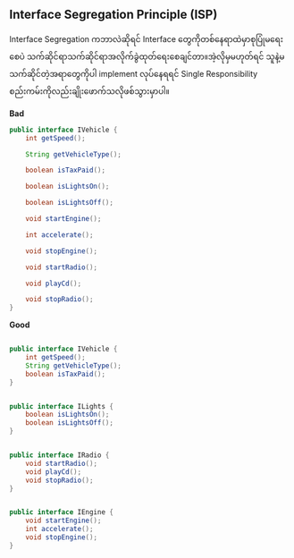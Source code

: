 ## Interface Segregation Principle (ISP)

Interface Segregation ကဘာလဲဆိုရင် Interface တွေကိုတစ်နေရာထဲမှာစုပြုံမရေးစေပဲ သက်ဆိုင်ရာသက်ဆိုင်ရာအလိုက်ခွဲထုတ်ရေးစေချင်တာ။အဲ့လိုမှမဟုတ်ရင် သူနဲ့မသက်ဆိုင်တဲ့အရာတွေကိုပါ implement လုပ်နေရရင် Single Responsibility စည်းကမ်းကိုလည်းချိုးဖောက်သလိုဖစ်သွားမှာပါ။



**Bad**

```java
public interface IVehicle {
    int getSpeed(); 

    String getVehicleType(); 

    boolean isTaxPaid(); 

    boolean isLightsOn();

    boolean isLightsOff(); 

    void startEngine(); 

    int accelerate(); 

    void stopEngine(); 

    void startRadio(); 

    void playCd(); 

    void stopRadio(); 
}

```



**Good**

```java

public interface IVehicle {
    int getSpeed(); 
    String getVehicleType(); 
    boolean isTaxPaid(); 
}


public interface ILights {
    boolean isLightsOn(); 
    boolean isLightsOff(); 
}


public interface IRadio {
    void startRadio(); 
    void playCd(); 
    void stopRadio(); 
}


public interface IEngine {
    void startEngine(); 
    int accelerate(); 
    void stopEngine(); 
}
```

